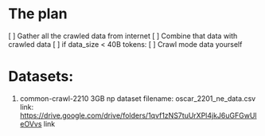 # The plan
[ ] Gather all the crawled data from internet
[ ] Combine that data with crawled data
[ ] if data_size < 40B tokens:
    [ ] Crawl mode data yourself



# Datasets:
1. common-crawl-2210 3GB np dataset
filename: oscar_2201_ne_data.csv
link: https://drive.google.com/drive/folders/1qvf1zNS7tuUrXPl4jkJ6uGFGwUleOVvs
link


